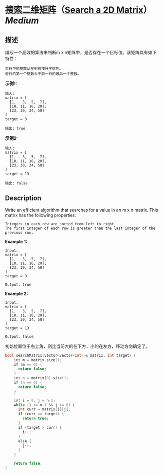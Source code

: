 # [搜索二维矩阵](https://leetcode-cn.com/problems/search-a-2d-matrix)（[Search a 2D Matrix](https://leetcode.com/problems/search-a-2d-matrix)）*Medium*
## 描述
编写一个高效的算法来判断m x n矩阵中，是否存在一个目标值。该矩阵具有如下特性：


    每行中的整数从左到右按升序排列。
    每行的第一个整数大于前一行的最后一个整数。


**示例1:**
```
输入:
matrix = [
  [1,   3,  5,  7],
  [10, 11, 16, 20],
  [23, 30, 34, 50]
]
target = 3

输出: true
```


**示例2:**
```
输入:
matrix = [
  [1,   3,  5,  7],
  [10, 11, 16, 20],
  [23, 30, 34, 50]
]
target = 13

输出: false
```

## Description
Write an efficient algorithm that searches for a value in an m x n matrix. This matrix has the following properties:


    Integers in each row are sorted from left to right.
    The first integer of each row is greater than the last integer of the previous row.


**Example 1:**
```
Input:
matrix = [
  [1,   3,  5,  7],
  [10, 11, 16, 20],
  [23, 30, 34, 50]
]
target = 3

Output: true
```


**Example 2:**
```
Input:
matrix = [
  [1,   3,  5,  7],
  [10, 11, 16, 20],
  [23, 30, 34, 50]
]
target = 13

Output: false
```




初始位置位于右上角，则比当前大的在下方，小的在左方，移动方向确定了。
```c++
bool searchMatrix(vector<vector<int>>& matrix, int target) {
    int m = matrix.size();
    if (m == 0) {
      return false;
    }
    int n = matrix[0].size();
    if (n == 0) {
      return false;
    }

    int i = 0, j = n-1;
    while (i <= m-1 && j >= 0) {
      int curr = matrix[i][j];
      if (curr == target) {
        return true;
      }
      if (target > curr) {
        i++;
      }
      else {
        j--;
      }
    }

    return false;
}
```
